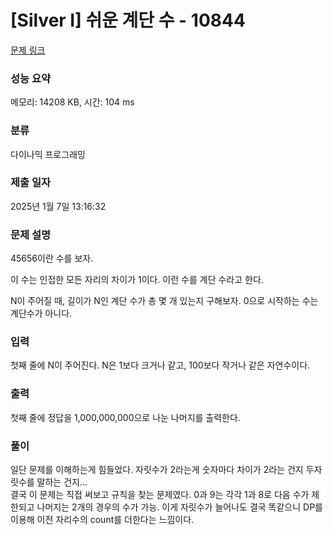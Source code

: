 # [Silver I] 쉬운 계단 수 - 10844 

[문제 링크](https://www.acmicpc.net/problem/10844) 

### 성능 요약

메모리: 14208 KB, 시간: 104 ms

### 분류

다이나믹 프로그래밍

### 제출 일자

2025년 1월 7일 13:16:32

### 문제 설명

<p>45656이란 수를 보자.</p>

<p>이 수는 인접한 모든 자리의 차이가 1이다. 이런 수를 계단 수라고 한다.</p>

<p>N이 주어질 때, 길이가 N인 계단 수가 총 몇 개 있는지 구해보자. 0으로 시작하는 수는 계단수가 아니다.</p>

### 입력 

 <p>첫째 줄에 N이 주어진다. N은 1보다 크거나 같고, 100보다 작거나 같은 자연수이다.</p>

### 출력 

 <p>첫째 줄에 정답을 1,000,000,000으로 나눈 나머지를 출력한다.</p>

### 풀이
일단 문제를 이해하는게 힘들었다. 자릿수가 2라는게 숫자마다 차이가 2라는 건지 두자릿수를 말하는 건지...<br>
결국 이 문제는 직접 써보고 규칙을 찾는 문제였다. 0과 9는 각각 1과 8로 다음 수가 제한되고 나머지는 2개의 경우의 수가 가능.
이게 자릿수가 늘어나도 결국 똑같으니 DP를 이용해 이전 자리수의 count를 더한다는 느낌이다.
